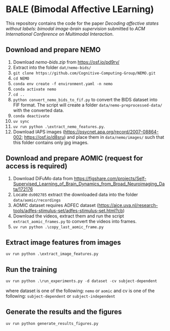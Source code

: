 # BALE (Bimodal Affective LEarning)
This repository contains the code for the paper *Decoding affective states without labels: bimodal image-brain supervision* submitted to *ACM International Conference on Multimodal Interaction*. 

## Download and prepare NEMO
1. Download *nemo-bids.zip* from https://osf.io/pd9rv/
2. Extract into the folder `dat/nemo-bids/`
3. `git clone https://github.com/Cognitive-Computing-Group/NEMO.git`
4. `cd NEMO`
5. `conda env create -f environment.yaml -n nemo`
6. `conda activate nemo`
7. `cd ..`
8. `python convert_nemo_bids_to_fif.py` to convert the BIDS dataset into FIF format. The script will create a folder `data/nemo-preprocessed-data/` with the converted data.
9. `conda deactivate`
10. `uv sync`
11. `uv run python .\extract_nemo_features.py`.
12. Download IAPS images (https://psycnet.apa.org/record/2007-08864-002; https://osf.io/d8sru) and place them in `data/nemo/images/` such that this folder contains only jpg images.

## Download and prepare AOMIC (request for access is required)
1. Download DiFuMo data from https://figshare.com/projects/Self-Supervised_Learning_of_Brain_Dynamics_from_Broad_Neuroimaging_Data/172176
2. Locate `ds002785` extract the downloaded data into the folder `data/aomic/recordings`
3. AOMIC dataset requires ADFEC dataset (https://aice.uva.nl/research-tools/adfes-stimulus-set/adfes-stimulus-set.html?cb)
4. Download the videos, extract them and run the script `extract_aomic_frames.py` to convert the videos into frames.
5. `uv run python .\copy_last_aomic_frame.py` 

## Extract image features from images
`uv run python .\extract_image_features.py`

## Run the training
```py
uv run python .\run_experiments.py -d dataset -cv subject-dependent
```
where dataset is one of the following: `nemo` or `aomic` and
cv is one of the following: `subject-dependent` or `subject-independent`

## Generate the results and the figures
```py
uv run python generate_results_figures.py
```